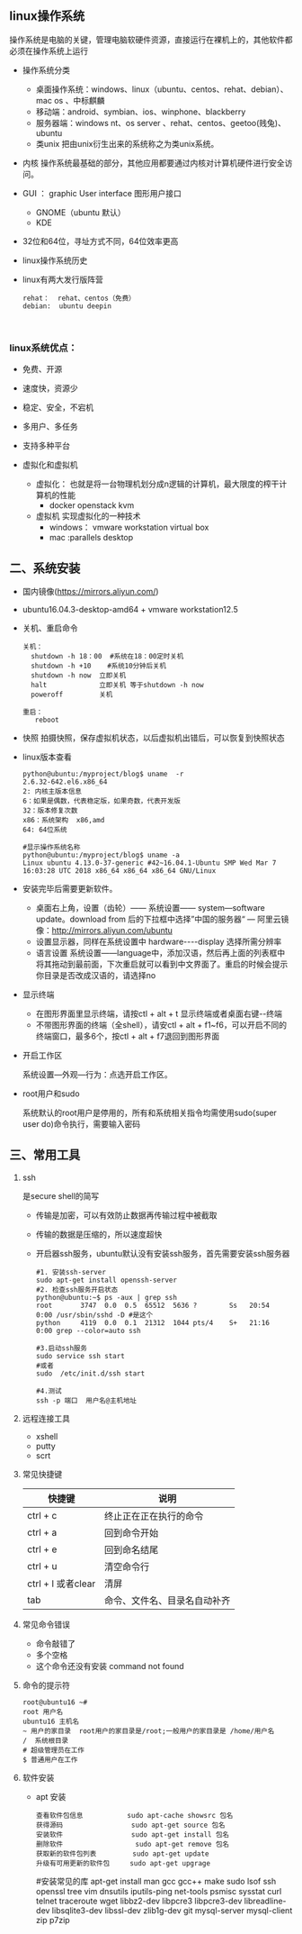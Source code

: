 
## linux操作系统

操作系统是电脑的关键，管理电脑软硬件资源，直接运行在裸机上的，其他软件都必须在操作系统上运行

- 操作系统分类
  - 桌面操作系统：windows、linux（ubuntu、centos、rehat、debian）、mac os 、中标麒麟
  - 移动端：android、symbian、ios、winphone、blackberry
  - 服务器端：windows nt、os server 、rehat、centos、geetoo(贱兔)、ubuntu
  - 类unix 把由unix衍生出来的系统称之为类unix系统。


- 内核  操作系统最基础的部分，其他应用都要通过内核对计算机硬件进行安全访问。

- GUI ： graphic User interface 图形用户接口

  - GNOME（ubuntu 默认）
  - KDE

- 32位和64位，寻址方式不同，64位效率更高

- linux操作系统历史

- linux有两大发行版阵营

  ~~~
  rehat：  rehat、centos（免费）
  debian:  ubuntu deepin
  ~~~

  ​

### linux系统优点：

- 免费、开源
- 速度快，资源少
- 稳定、安全，不宕机
- 多用户、多任务
- 支持多种平台



- 虚拟化和虚拟机
  - 虚拟化：  也就是将一台物理机划分成n逻辑的计算机，最大限度的榨干计算机的性能
    - docker    openstack kvm
  - 虚拟机   实现虚拟化的一种技术
    - windows： vmware workstation       virtual box
    - mac   :parallels desktop


## 二、系统安装

- 国内镜像(https://mirrors.aliyun.com/) 

- ubuntu16.04.3-desktop-amd64 + vmware workstation12.5

- 关机、重启命令

  ~~~
  关机：
    shutdown -h 18：00  #系统在18：00定时关机
    shutdown -h +10    #系统10分钟后关机
    shutdown -h now  立即关机
    halt             立即关机 等于shutdown -h now
    poweroff         关机
    
  重启：
     reboot
  ~~~

- 快照   拍摄快照，保存虚拟机状态，以后虚拟机出错后，可以恢复到快照状态

- linux版本查看

  ~~~shell
  python@ubuntu:/myproject/blog$ uname  -r
  2.6.32-642.el6.x86_64
  2: 内核主版本信息
  6：如果是偶数，代表稳定版，如果奇数，代表开发版
  32：版本修复次数
  x86：系统架构  x86,amd
  64: 64位系统

  #显示操作系统名称
  python@ubuntu:/myproject/blog$ uname -a
  Linux ubuntu 4.13.0-37-generic #42~16.04.1-Ubuntu SMP Wed Mar 7 16:03:28 UTC 2018 x86_64 x86_64 x86_64 GNU/Linux
  ~~~

- 安装完毕后需要更新软件。

  - 桌面右上角，设置（齿轮）—— 系统设置—— system—software update。download from 后的下拉框中选择”中国的服务器“ — 阿里云镜像：http://mirrors.aliyun.com/ubuntu
  - 设置显示器，同样在系统设置中  hardware----display 选择所需分辨率
  - 语言设置   系统设置——language中，添加汉语，然后再上面的列表框中将其拖动到最前面，下次重启就可以看到中文界面了。重启的时候会提示你目录是否改成汉语的，请选择no

- 显示终端

  - 在图形界面里显示终端，请按ctl + alt + t 显示终端或者桌面右键--终端
  - 不带图形界面的终端（全shell），请安ctl + alt + f1~f6，可以开启不同的终端窗口，最多6个，按ctl + alt + f7退回到图形界面 

- 开启工作区

  系统设置—外观—行为：点选开启工作区。

- root用户和sudo  

  系统默认的root用户是停用的，所有和系统相关指令均需使用sudo(super user do)命令执行，需要输入密码




## 三、常用工具

1. ssh

    是secure  shell的简写

    -   传输是加密，可以有效防止数据再传输过程中被截取

    -   传输的数据是压缩的，所以速度超快

    - 开启器ssh服务，ubuntu默认没有安装ssh服务，首先需要安装ssh服务器

        ~~~shell
        #1. 安装ssh-server
        sudo apt-get install openssh-server
        #2. 检查ssh服务开启状态
        python@ubuntu:~$ ps -aux | grep ssh
        root       3747  0.0  0.5  65512  5636 ?        Ss   20:54   0:00 /usr/sbin/sshd -D #是这个
        python     4119  0.0  0.1  21312  1044 pts/4    S+   21:16   0:00 grep --color=auto ssh

        #3.启动ssh服务
        sudo service ssh start  
        #或者
        sudo  /etc/init.d/ssh start

        #4.测试
        ssh -p 端口  用户名@主机地址
        ~~~

2.  远程连接工具

    - xshell
    - putty
    - scrt

3.  常见快捷键

    | 快捷键              | 说明             |
    | ---------------- | -------------- |
    | ctrl  +  c       | 终止正在正在执行的命令    |
    | ctrl +  a        | 回到命令开始         |
    | ctrl  + e        | 回到命名结尾         |
    | ctrl + u         | 清空命令行          |
    | ctrl + l 或者clear | 清屏             |
    | tab              | 命令、文件名、目录名自动补齐 |

4.  常见命令错误

    -   命令敲错了
    -   多个空格
    -   这个命令还没有安装  command not found

5.  命令的提示符

    ~~~
    root@ubuntu16 ~# 
    root 用户名
    ubuntu16 主机名
    ~ 用户的家目录  root用户的家目录是/root;一般用户的家目录是 /home/用户名
    /  系统根目录
    # 超级管理员在工作
    $ 普通用户在工作
    ~~~

6. 软件安装

    - apt 安装

        ~~~
        查看软件包信息 		  sudo apt-cache showsrc 包名
        获得源码       		     sudo apt-get source 包名
        安装软件     		     sudo apt-get install 包名
        删除软件                  sudo apt-get remove 包名
        获取新的软件包列表         sudo apt-get update
        升级有可用更新的软件包     sudo apt-get upgrage
        ~~~


        #安装常见的库
        apt-get install man gcc gcc++ make sudo lsof ssh openssl tree vim dnsutils iputils-ping net-tools psmisc sysstat curl telnet traceroute wget libbz2-dev libpcre3 libpcre3-dev libreadline-dev libsqlite3-dev libssl-dev zlib1g-dev git mysql-server mysql-client zip  p7zip
